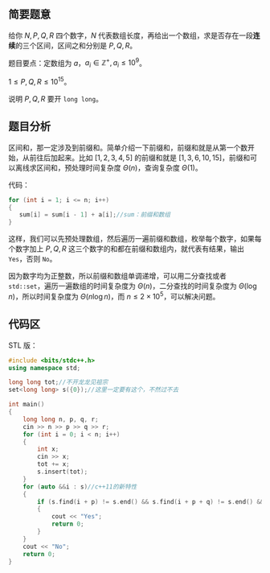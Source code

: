 

## 简要题意

给你 $N,P,Q,R$ 四个数字，$N$ 代表数组长度，再给出一个数组，求是否存在一段**连续**的三个区间，区间之和分别是 $P,Q,R$。

题目要点：定数组为 $a$，$a_i \in \mathbb{Z^+},a_i \leq 10^9$。

$1 \leq P,Q,R \leq 10^{15}$。

说明 $P,Q,R$ 要开 `long long`。

## 题目分析

区间和，那一定涉及到前缀和。简单介绍一下前缀和，前缀和就是从第一个数开始，从前往后加起来。比如 $[1,2,3,4,5]$ 的前缀和就是 $[1,3,6,10,15]$，前缀和可以离线求区间和，预处理时间复杂度 $\Theta(n)$，查询复杂度 $\Theta(1)$。

代码：
```cpp
for (int i = 1; i <= n; i++)
{
   sum[i] = sum[i - 1] + a[i];//sum：前缀和数组
}
```

这样，我们可以先预处理数组，然后遍历一遍前缀和数组，枚举每个数字，如果每个数字加上 $P,Q,R$ 这三个数字的和都在前缀和数组内，就代表有结果，输出 `Yes`，否则 `No`。

因为数字均为正整数，所以前缀和数组单调递增，可以用二分查找或者 `std::set`，遍历一遍数组的时间复杂度为 $\Theta(n)$，二分查找的时间复杂度为 $\Theta(\log n)$，所以时间复杂度为 $\Theta(n\log n)$，而 $n \leq 2 \times 10^5$，可以解决问题。

## 代码区

STL 版：

```cpp
#include <bits/stdc++.h>
using namespace std;

long long tot;//不开龙龙见祖宗
set<long long> s({0});//这里一定要有这个，不然过不去

int main()
{
    long long n, p, q, r;
    cin >> n >> p >> q >> r;
    for (int i = 0; i < n; i++)
    {
        int x;
        cin >> x;
        tot += x;
        s.insert(tot);
    }
    for (auto &&i : s)//c++11的新特性
    {
        if (s.find(i + p) != s.end() && s.find(i + p + q) != s.end() && s.find(i + p + q + r) != s.end())
        {
            cout << "Yes";
            return 0;
        }
    }
    cout << "No";
    return 0;
}

```
